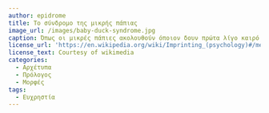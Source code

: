 ```yaml
---
author: epidrome
title: Το σύνδρομο της μικρής πάπιας 
image_url: /images/baby-duck-syndrome.jpg
caption: Όπως οι μικρές πάπιες ακολουθούν όποιον δουν πρώτα λίγο καιρό μετά την γέννηση τους, έτσι και οι χρήστες διαδραστικών συστημάτων αναπτύσουν μια οικειότητα με ένα από τα πρώτα συστήματα που έμαθαν να χρησιμοποιούν και πλέον είναι αρνητικοί απέναντι και σε βελτιωμένα εναλλακτικά συστήματα. 
license_url: 'https://en.wikipedia.org/wiki/Imprinting_(psychology)#/media/File:Duck_&_Ducklings_Morning_Walk.jpg' 
license_text: Courtesy of wikimedia
categories:
  - Αρχέτυπα 
  - Πρόλογος
  - Μορφές
tags:
  - Ευχρηστία 
---
```

